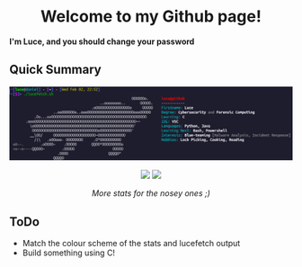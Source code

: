 <h1 align="center">Welcome to my Github page!</h1>
<p><b align="center">I'm Luce, and you should change your password</b></p>

## Quick Summary

<img src="lucefetchOutput.png" alt="Luce bio">

<p align="center">
  <img src="https://github-profile-summary-cards.vercel.app/api/cards/repos-per-language?username=lucyb-work&theme=dracula">
  <img src="https://github-profile-summary-cards.vercel.app/api/cards/stats?username=lucyb-work&theme=dracula">
  <p align="center"> <i>More stats for the nosey ones ;) </i></p>
</p>

## ToDo
- Match the colour scheme of the stats and lucefetch output
- Build something using C!

